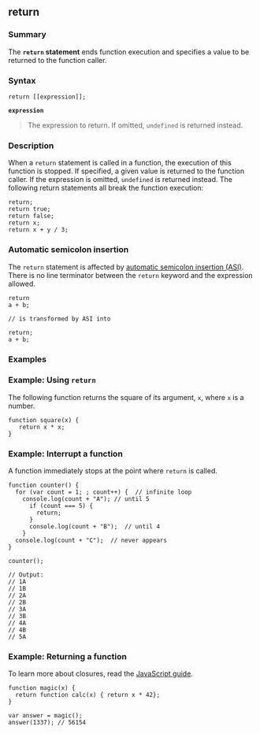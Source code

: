 ## return

### Summary

The **`return` statement** ends function execution and specifies a value to be returned to the function caller.

### Syntax

    return [[expression]]; 

**`expression`**

> The expression to return. If omitted, `undefined` is returned instead.

### Description

When a `return` statement is called in a function, the execution of this function is stopped. If specified, a given value is returned to the function caller. If the expression is omitted, `undefined` is returned instead. The following return statements all break the function execution:

    return;
    return true;
    return false;
    return x;
    return x + y / 3;
    

### Automatic semicolon insertion

The `return` statement is affected by [automatic semicolon insertion (ASI)][0]. There is no line terminator between the `return` keyword and the expression allowed.

    return
    a + b;
    
    // is transformed by ASI into
    
    return; 
    a + b;
    

### Examples

### Example: Using `return`

The following function returns the square of its argument, `x`, where `x` is a number.

    function square(x) {
       return x * x;
    }
    

### Example: Interrupt a function

A function immediately stops at the point where `return` is called.

    function counter() {
      for (var count = 1; ; count++) {  // infinite loop
        console.log(count + "A"); // until 5
          if (count === 5) {          
            return;
          }
          console.log(count + "B");  // until 4
        }
      console.log(count + "C");  // never appears
    }
    
    counter();
    
    // Output:
    // 1A
    // 1B
    // 2A
    // 2B
    // 3A
    // 3B
    // 4A
    // 4B
    // 5A
    

### Example: Returning a function

To learn more about closures, read the [JavaScript guide][1].

    function magic(x) {
      return function calc(x) { return x * 42};
    }
    
    var answer = magic();
    answer(1337); // 56154
    



[0]: https://developer.mozilla.org/en/docs/Web/JavaScript/Reference/Lexical_grammar#Automatic_semicolon_insertion
[1]: https://developer.mozilla.org/en/docs/Web/JavaScript/Guide/Closures